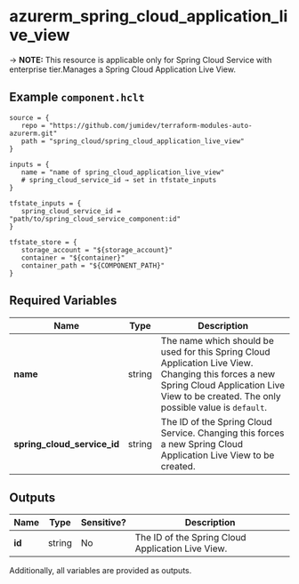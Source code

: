 # azurerm_spring_cloud_application_live_view

-> **NOTE:** This resource is applicable only for Spring Cloud Service with enterprise tier.Manages a Spring Cloud Application Live View.

## Example `component.hclt`

```hcl
source = {
   repo = "https://github.com/jumidev/terraform-modules-auto-azurerm.git"   
   path = "spring_cloud/spring_cloud_application_live_view"   
}

inputs = {
   name = "name of spring_cloud_application_live_view"   
   # spring_cloud_service_id → set in tfstate_inputs
}

tfstate_inputs = {
   spring_cloud_service_id = "path/to/spring_cloud_service_component:id"   
}

tfstate_store = {
   storage_account = "${storage_account}"   
   container = "${container}"   
   container_path = "${COMPONENT_PATH}"   
}

```

## Required Variables

| Name | Type |  Description |
| ---- | --------- |  ----------- |
| **name** | string |  The name which should be used for this Spring Cloud Application Live View. Changing this forces a new Spring Cloud Application Live View to be created. The only possible value is `default`. | 
| **spring_cloud_service_id** | string |  The ID of the Spring Cloud Service. Changing this forces a new Spring Cloud Application Live View to be created. | 



## Outputs

| Name | Type | Sensitive? | Description |
| ---- | ---- | --------- | --------- |
| **id** | string | No  | The ID of the Spring Cloud Application Live View. | 

Additionally, all variables are provided as outputs.
